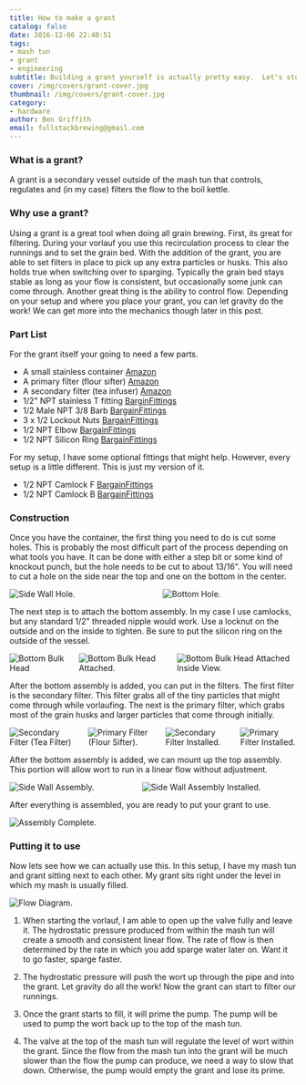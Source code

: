 ```yaml
---
title: How to make a grant
catalog: false
date: 2016-12-06 22:40:51
tags:
- mash tun
- grant
- engineering
subtitle: Building a grant yourself is actually pretty easy.  Let's step through the concept.
cover: /img/covers/grant-cover.jpg
thumbnail: /img/covers/grant-cover.jpg
category:
- hardware
author: Ben Griffith
email: fullstackbrewing@gmail.com
---
```


### What is a grant?

A grant is a secondary vessel outside of the mash tun that controls, regulates and (in my case) filters the flow to the boil kettle.

### Why use a grant?

Using a grant is a great tool when doing all grain brewing.  First, its great for filtering.  During your vorlauf you use this recirculation process to clear the runnings and to set the grain bed.  With the addition of the grant, you are able to set filters in place to pick up any extra particles or husks.  This also holds true when switching over to sparging.  Typically the grain bed stays stable as long as your flow is consistent, but occasionally some junk can come through.  Another great thing is the ability to control flow.  Depending on your setup and where you place your grant, you can let gravity do the work!  We can get more into the mechanics though later in this post.

<!-- more -->

### Part List

For the grant itself your going to need a few parts.
* A small stainless container [Amazon](https://www.amazon.com/TableCraft-Products-HU2-Utensil-Stainless/dp/B00FNVR6SK/)
* A primary filter (flour sifter) [Amazon](https://www.amazon.com/gp/product/B001TR9AW2/)
* A secondary filter (tea infuser) [Amazon](https://www.amazon.com/Strainer-Bar-Brat-Stainless-Cocktail/dp/B01E08U8GS/)
* 1/2" NPT stainless T fitting [BarginFittings](http://www.bargainfittings.com/index.php?route=product/product&keyword=tee&category_id=0&product_id=65)
* 1/2 Male NPT 3/8 Barb [BargainFittings](http://www.bargainfittings.com/index.php?route=product/product&keyword=barb&category_id=0&product_id=137)
* 3 x 1/2 Lockout Nuts [BargainFittings](http://www.bargainfittings.com/index.php?route=product/product&keyword=nut&category_id=0&product_id=56)
* 1/2 NPT Elbow [BargainFittings](http://www.bargainfittings.com/index.php?route=product/product&keyword=elbow&category_id=0&product_id=120)
* 1/2 NPT Silicon Ring [BargainFittings](http://www.bargainfittings.com/index.php?route=product/product&keyword=silicon&category_id=0&product_id=247)

For my setup, I have some optional fittings that might help.  However, every setup is a little different.  This is just my version of it.

* 1/2 NPT Camlock F [BargainFittings](http://www.bargainfittings.com/index.php?route=product/product&path=51_54&product_id=133)
* 1/2 NPT Camlock B [BargainFittings](http://www.bargainfittings.com/index.php?route=product/product&path=51_54&product_id=140)

### Construction

Once you have the container, the first thing you need to do is cut some holes.  This is probably the most difficult part of the process depending on what tools you have.  It can be done with either a step bit or some kind of knockout punch, but the hole needs to be cut to about 13/16".  You will need to cut a hole on the side near the top and one on the bottom in the center.  

<div class="columns is-multiline">
    <div class="column is-10 is-offset-1">
        <img src="{% asset_path grant_hole_1.jpg %}" alt="Side Wall Hole."/>
    </div>
    <div class="column is-10 is-offset-1">
        <img src="{% asset_path grant_hole_2.jpg %}" alt="Bottom Hole."/>
    </div>
</div>

The next step is to attach the bottom assembly.  In my case I use camlocks, but any standard 1/2" threaded nipple would work.  Use a locknut on the outside and on the inside to tighten.  Be sure to put the silicon ring on the outside of the vessel.

<div class="columns is-multiline">
    <div class="column is-10 is-offset-1">
        <img src="{% asset_path grant_bottom_assembly.jpg %}" alt="Bottom Bulk Head"/>
    </div>
    <div class="column is-10 is-offset-1">
        <img src="{% asset_path grant_bottom_assembly_attached.jpg %}" alt="Bottom Bulk Head Attached."/>
    </div>
    <div class="column is-10 is-offset-1">
        <img src="{% asset_path grant_bottom_assembly_attached_inside.jpg %}" alt="Bottom Bulk Head Attached Inside View."/>
    </div>
</div>

After the bottom assembly is added, you can put in the filters.  The first filter is the secondary filter.  This filter grabs all of the tiny particles that might come through while vorlaufing.  The next is the primary filter, which grabs most of the grain husks and larger particles that come through initially.

<div class="columns is-multiline">
    <div class="column is-10 is-offset-1">
        <img src="{% asset_path grant_filter_secondary.jpg %}" alt="Secondary Filter (Tea Filter)"/>
    </div>
    <div class="column is-10 is-offset-1">
        <img src="{% asset_path grant_filter_primary.jpg %}" alt="Primary Filter (Flour Sifter)."/>
    </div>
    <div class="column is-10 is-offset-1">
        <img src="{% asset_path grant_filter_secondary_installed.jpg %}" alt="Secondary Filter Installed."/>
    </div>
    <div class="column is-10 is-offset-1">
        <img src="{% asset_path grant_filter_primary_installed.jpg %}" alt="Primary Filter Installed."/>
    </div>
</div>

After the bottom assembly is added, we can mount up the top assembly.  This portion will allow wort to run in a linear flow without adjustment.  

<div class="columns is-multiline">
    <div class="column is-10 is-offset-1">
        <img src="{% asset_path grant_top_assembly.jpg %}" alt="Side Wall Assembly."/>
    </div>
    <div class="column is-10 is-offset-1">
        <img src="{% asset_path grant_top_assembly_complete.jpg %}" alt="Side Wall Assembly Installed."/>
    </div>
</div>

After everything is assembled, you are ready to put your grant to use.

<div class="columns is-multiline">
    <div class="column is-10 is-offset-1">
        <img src="{% asset_path grant_complete.jpg %}" alt="Assembly Complete."/>
    </div>
</div>

### Putting it to use

Now lets see how we can actually use this.  In this setup, I have my mash tun and grant sitting next to each other.  My grant sits right under the level in which my mash is usually filled.

<div class="columns is-multiline">
    <div class="column is-10 is-offset-1">
        <img src="{% asset_path grant_usage.jpg %}" alt="Flow Diagram."/>
    </div>
</div>

1. When starting the vorlauf, I am able to open up the valve fully and leave it.  The hydrostatic pressure produced from within the mash tun will create a smooth and consistent linear flow.  The rate of flow is then determined by the rate in which you add sparge water later on.  Want it to go faster, sparge faster.

2. The hydrostatic pressure will push the wort up through the pipe and into the grant.  Let gravity do all the work!  Now the grant can start to filter our runnings.

3. Once the grant starts to fill, it will prime the pump.  The pump will be used to pump the wort back up to the top of the mash tun.

4. The valve at the top of the mash tun will regulate the level of wort within the grant.  Since the flow from the mash tun into the grant will be much slower than the flow the pump can produce, we need a way to slow that down.  Otherwise, the pump would empty the grant and lose its prime.
